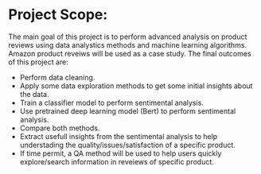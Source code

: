#  Project Scope:
The main goal of this project is to perform advanced analysis on product reviews using data analystics methods and machine learning algorithms. Amazon product reveiws will be used as a case study. The final outcomes of this project are:
- Perform data cleaning. 
- Apply some data exploration methods to get some initial insights about the data.
- Train a classifier model to perform sentimental analysis.
- Use pretrained deep learning model (Bert) to perform sentimental analysis.
- Compare both methods. 
- Extract usefull insights from the sentimental analysis to help understading the quality/issues/satisfaction of a specific product.
- If time permit, a QA method will be used to help users quickly explore/search information in reveiews of specific product.

